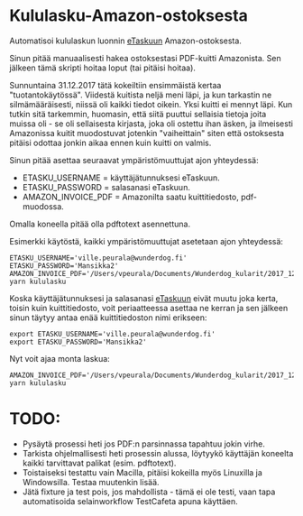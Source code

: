 # Kululasku-Amazon-ostoksesta

Automatisoi kululaskun luonnin [eTaskuun](https://etasku.fi/) Amazon-ostoksesta.

Sinun pitää manuaalisesti hakea ostoksestasi PDF-kuitti Amazonista. Sen jälkeen tämä skripti hoitaa loput (tai pitäisi hoitaa).

Sunnuntaina 31.12.2017 tätä kokeiltiin ensimmäistä kertaa "tuotantokäytössä". Viidestä kuitista neljä meni läpi, ja kun tarkastin ne silmämääräisesti, niissä oli kaikki tiedot oikein. Yksi kuitti ei mennyt läpi. Kun tutkin sitä tarkemmin, huomasin, että siitä puuttui sellaisia tietoja joita muissa oli - se oli sellaisesta kirjasta, joka oli ostettu ihan äsken, ja ilmeisesti Amazonissa kuitit muodostuvat jotenkin "vaiheittain" siten että ostoksesta pitäisi odottaa jonkin aikaa ennen kuin kuitti on valmis.

Sinun pitää asettaa seuraavat ympäristömuuttujat ajon yhteydessä:
* ETASKU_USERNAME = käyttäjätunnuksesi eTaskuun.
* ETASKU_PASSWORD = salasanasi eTaskuun.
* AMAZON_INVOICE_PDF = Amazonilta saatu kuittitiedosto, pdf-muodossa.

Omalla koneella pitää olla pdftotext asennettuna.

Esimerkki käytöstä, kaikki ympäristömuuttujat asetetaan ajon yhteydessä:

    ETASKU_USERNAME='ville.peurala@wunderdog.fi' ETASKU_PASSWORD='Mansikka2' AMAZON_INVOICE_PDF='/Users/vpeurala/Documents/Wunderdog_kularit/2017_12_30/Autotools.pdf' yarn kululasku

Koska käyttäjätunnuksesi ja salasanasi [eTaskuun](https://etasku.fi/) eivät muutu joka kerta, toisin kuin kuittitiedosto, voit
periaatteessa asettaa ne kerran ja sen jälkeen sinun täytyy antaa enää kuittitiedoston nimi erikseen:

    export ETASKU_USERNAME='ville.peurala@wunderdog.fi'
    export ETASKU_PASSWORD='Mansikka2'

Nyt voit ajaa monta laskua:

    AMAZON_INVOICE_PDF='/Users/vpeurala/Documents/Wunderdog_kularit/2017_12_30/Autotools.pdf' yarn kululasku

TODO:
=====
* Pysäytä prosessi heti jos PDF:n parsinnassa tapahtuu jokin virhe.
* Tarkista ohjelmallisesti heti prosessin alussa, löytyykö käyttäjän koneelta kaikki tarvittavat palikat (esim. pdftotext).
* Toistaiseksi testattu vain Macilla, pitäisi kokeilla myös Linuxilla ja Windowsilla. Testaa muutenkin lisää.
* Jätä fixture ja test pois, jos mahdollista - tämä ei ole testi, vaan tapa automatisoida selainworkflow TestCafeta apuna käyttäen.
